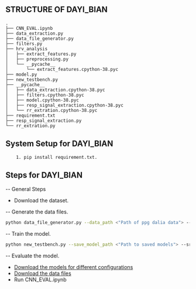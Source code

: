 ## STRUCTURE OF DAYI_BIAN
```
.
├── CNN_EVAL.ipynb
├── data_extraction.py
├── data_file_generator.py
├── filters.py
├── hrv_analysis
│   ├── extract_features.py
│   ├── preprocessing.py
│   └── __pycache__
│       └── extract_features.cpython-38.pyc
├── model.py
├── new_testbench.py
├── __pycache__
│   ├── data_extraction.cpython-38.pyc
│   ├── filters.cpython-38.pyc
│   ├── model.cpython-38.pyc
│   ├── resp_signal_extraction.cpython-38.pyc
│   └── rr_extration.cpython-38.pyc
├── requirement.txt
├── resp_signal_extraction.py
└── rr_extration.py
```
## System Setup for DAYI_BIAN
        1. pip install requirement.txt.

## Steps for DAYI_BIAN
  -- General Steps
  * Download the dataset.
  
  -- Generate the data files.
  ```bash
  python data_file_generator.py --data_path <"Path of ppg dalia data"> --srate <"sampling rate"> --win_len <"window length"> --num_epochs <"number of epochs">
  ```

  -- Train the model.
  ```bash
  python new_testbench.py --save_model_path <"Path to saved models"> --srate <"sampling rate"> --win_len <"window length"> --num_epochs <"number of epochs"> --train_test_split_id <"train test split"> --annot_path <"path of annotations">
  ```
  
  -- Evaluate the model.
  * [Download the models for different configurations](https://drive.google.com/drive/folders/1fEA6SkJ1m2DwxU-OqSed1VjLRy3Q10dJ?usp=sharing)
  * [Download the data files](https://drive.google.com/drive/folders/1PIaNOR3ddFgQ0L0QK-3v3PvOojIceIZ3?usp=sharing)
  * Run CNN_EVAL.ipynb

